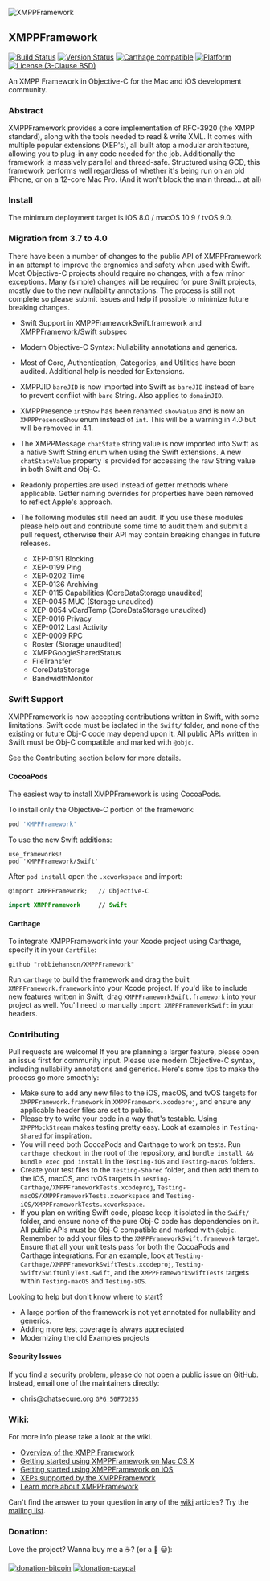 
![XMPPFramework](xmppframework.png)

## XMPPFramework
[![Build Status](https://travis-ci.org/robbiehanson/XMPPFramework.svg?branch=master)](https://travis-ci.org/robbiehanson/XMPPFramework) [![Version Status](https://img.shields.io/cocoapods/v/XMPPFramework.svg?style=flat)](https://github.com/robbiehanson/XMPPFramework) [![Carthage compatible](https://img.shields.io/badge/Carthage-compatible-4BC51D.svg?style=flat)](https://github.com/Carthage/Carthage) [![Platform](https://img.shields.io/cocoapods/p/XMPPFramework.svg?style=flat)](https://cocoapods.org/?q=XMPPFramework) [![License (3-Clause BSD)](https://img.shields.io/badge/license-BSD%203--Clause-orange.svg?style=flat)](http://opensource.org/licenses/BSD-3-Clause)


An XMPP Framework in Objective-C for the Mac and iOS development community.

### Abstract
XMPPFramework provides a core implementation of RFC-3920 (the XMPP standard), along with the tools needed to read & write XML. It comes with multiple popular extensions (XEP's), all built atop a modular architecture, allowing you to plug-in any code needed for the job. Additionally the framework is massively parallel and thread-safe. Structured using GCD, this framework performs well regardless of whether it's being run on an old iPhone, or on a 12-core Mac Pro. (And it won't block the main thread... at all)

### Install

The minimum deployment target is iOS 8.0 / macOS 10.9 / tvOS 9.0.

### Migration from 3.7 to 4.0

There have been a number of changes to the public API of XMPPFramework in an attempt to improve the ergnomics and safety when used with Swift. Most Objective-C projects should require no changes, with a few minor exceptions. Many (simple) changes will be required for pure Swift projects, mostly due to the new nullability annotations. The process is still not complete so please submit issues and help if possible to minimize future breaking changes.

* Swift Support in XMPPFrameworkSwift.framework and XMPPFramework/Swift subspec
* Modern Objective-C Syntax: Nullability annotations and generics.
* Most of Core, Authentication, Categories, and Utilities have been audited. Additional help is needed for Extensions.
* XMPPJID `bareJID` is now imported into Swift as `bareJID` instead of `bare` to prevent conflict with `bare` String. Also applies to `domainJID`.
* XMPPPresence `intShow` has been renamed `showValue` and is now an `XMPPPresenceShow` enum instead of `int`. This will be a warning in 4.0 but will be removed in 4.1.
* The XMPPMessage `chatState` string value is now imported into Swift as a native Swift String enum when using the Swift extensions. A new `chatStateValue` property is provided for accessing the raw String value in both Swift and Obj-C.
* Readonly properties are used instead of getter methods where applicable. Getter naming overrides for properties have been removed to reflect Apple's approach.
* The following modules still need an audit. If you use these modules please help out and contribute some time to audit them and submit a pull request, otherwise their API may contain breaking changes in future releases.

	* XEP-0191 Blocking
	* XEP-0199 Ping
	* XEP-0202 Time
	* XEP-0136 Archiving
	* XEP-0115 Capabilities (CoreDataStorage unaudited)
	* XEP-0045 MUC (Storage unaudited)
	* XEP-0054 vCardTemp (CoreDataStorage unaudited)
	* XEP-0016 Privacy
	* XEP-0012 Last Activity
	* XEP-0009 RPC
	* Roster (Storage unaudited)
	* XMPPGoogleSharedStatus
	* FileTransfer
	* CoreDataStorage
	* BandwidthMonitor

### Swift Support

XMPPFramework is now accepting contributions written in Swift, with some limitations. Swift code must be isolated in the `Swift/` folder, and none of the existing or future Obj-C code may depend upon it. All public APIs written in Swift must be Obj-C compatible and marked with `@objc`.

See the Contributing section below for more details.

#### CocoaPods

The easiest way to install XMPPFramework is using CocoaPods.

To install only the Objective-C portion of the framework:

```ruby
pod 'XMPPFramework'
```

To use the new Swift additions:


```
use_frameworks!
pod 'XMPPFramework/Swift'
```

After `pod install` open the `.xcworkspace` and import:

```objc
@import XMPPFramework;   // Objective-C
```

```swift
import XMPPFramework     // Swift
```

#### Carthage

To integrate XMPPFramework into your Xcode project using Carthage, specify it in your `Cartfile`:

```
github "robbiehanson/XMPPFramework"
```

Run `carthage` to build the framework and drag the built `XMPPFramework.framework` into your Xcode project. If you'd like to include new features written in Swift, drag `XMPPFrameworkSwift.framework` into your project as well. You'll need to manually `import XMPPFrameworkSwift` in your headers.

### Contributing

Pull requests are welcome! If you are planning a larger feature, please open an issue first for community input. Please use modern Objective-C syntax, including nullability annotations and generics. Here's some tips to make the process go more smoothly:

* Make sure to add any new files to the iOS, macOS, and tvOS targets for `XMPPFramework.framework` in `XMPPFramework.xcodeproj`, and ensure any applicable header files are set to public.
* Please try to write your code in a way that's testable. Using `XMPPMockStream` makes testing pretty easy. Look at examples in `Testing-Shared` for inspiration.
* You will need both CocoaPods and Carthage to work on tests. Run `carthage checkout` in the root of the repository, and `bundle install && bundle exec pod install` in the `Testing-iOS` and `Testing-macOS` folders.
* Create your test files to the `Testing-Shared` folder, and then add them to the iOS, macOS, and tvOS targets in `Testing-Carthage/XMPPFrameworkTests.xcodeproj`, `Testing-macOS/XMPPFrameworkTests.xcworkspace` and `Testing-iOS/XMPPFrameworkTests.xcworkspace`.
* If you plan on writing Swift code, please keep it isolated in the `Swift/` folder, and ensure none of the pure Obj-C code has dependencies on it. All public APIs must be Obj-C compatible and marked with `@objc`. Remember to add your files to the `XMPPFrameworkSwift.framework` target. Ensure that all your unit tests pass for both the CocoaPods and Carthage integrations. For an example, look at `Testing-Carthage/XMPPFrameworkSwiftTests.xcodeproj`, `Testing-Swift/SwiftOnlyTest.swift`, and the `XMPPFrameworkSwiftTests` targets within `Testing-macOS` and `Testing-iOS`.

Looking to help but don't know where to start? 

* A large portion of the framework is not yet annotated for nullability and generics. 
* Adding more test coverage is always appreciated
* Modernizing the old Examples projects

#### Security Issues

If you find a security problem, please do not open a public issue on GitHub. Instead, email one of the maintainers directly:

* [chris@chatsecure.org](mailto:chris@chatsecure.org) [`GPG 50F7D255`](https://chatsecure.org/assets/pubkeys/50F7D255.asc)

### Wiki:
For more info please take a look at the wiki.


- [Overview of the XMPP Framework](https://github.com/robbiehanson/XMPPFramework/wiki/IntroToFramework)
- [Getting started using XMPPFramework on Mac OS X](https://github.com/robbiehanson/XMPPFramework/wiki/GettingStarted_Mac)
- [Getting started using XMPPFramework on iOS](https://github.com/robbiehanson/XMPPFramework/wiki/GettingStarted_iOS)
- [XEPs supported by the XMPPFramework](https://github.com/robbiehanson/XMPPFramework/wiki/XEPs)
- [Learn more about XMPPFramework](https://github.com/robbiehanson/XMPPFramework/wiki)


Can't find the answer to your question in any of the [wiki](https://github.com/robbiehanson/XMPPFramework/wiki) articles? Try the [mailing list](http://groups.google.com/group/xmppframework).

### Donation:

Love the project? Wanna buy me a ☕️? (or a 🍺 😀):

[![donation-bitcoin](https://bitpay.com/img/donate-sm.png)](https://onename.com/robbiehanson)
[![donation-paypal](https://www.paypal.com/en_US/i/btn/btn_donate_SM.gif)](https://www.paypal.com/cgi-bin/webscr?cmd=_s-xclick&hosted_button_id=CV6XGZTPQU9HY)

